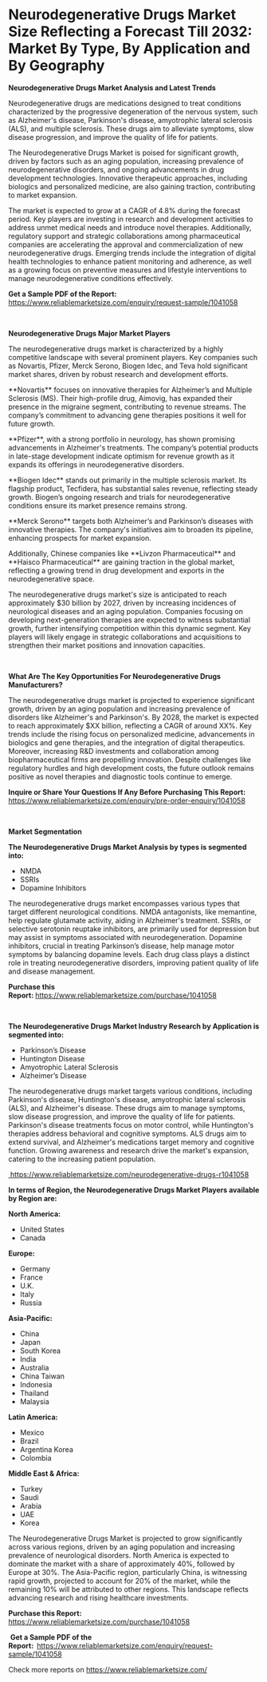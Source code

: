 <p><h1>Neurodegenerative Drugs Market Size Reflecting a Forecast Till 2032: Market By Type, By Application and By Geography</h1></p><p><strong>Neurodegenerative Drugs Market Analysis and Latest Trends</strong></p>
<p><p>Neurodegenerative drugs are medications designed to treat conditions characterized by the progressive degeneration of the nervous system, such as Alzheimer's disease, Parkinson's disease, amyotrophic lateral sclerosis (ALS), and multiple sclerosis. These drugs aim to alleviate symptoms, slow disease progression, and improve the quality of life for patients.</p><p>The Neurodegenerative Drugs Market is poised for significant growth, driven by factors such as an aging population, increasing prevalence of neurodegenerative disorders, and ongoing advancements in drug development technologies. Innovative therapeutic approaches, including biologics and personalized medicine, are also gaining traction, contributing to market expansion. </p><p>The market is expected to grow at a CAGR of 4.8% during the forecast period. Key players are investing in research and development activities to address unmet medical needs and introduce novel therapies. Additionally, regulatory support and strategic collaborations among pharmaceutical companies are accelerating the approval and commercialization of new neurodegenerative drugs. Emerging trends include the integration of digital health technologies to enhance patient monitoring and adherence, as well as a growing focus on preventive measures and lifestyle interventions to manage neurodegenerative conditions effectively.</p></p>
<p><strong>Get a Sample PDF of the Report:&nbsp;</strong> <a href="https://www.reliablemarketsize.com/enquiry/request-sample/1041058?utm_campaign=3169&utm_medium=2&utm_source=Github&utm_content=ia&utm_term=08032025&utm_id=neurodegenerative-drugs">https://www.reliablemarketsize.com/enquiry/request-sample/1041058</a></p>
<p>&nbsp;</p>
<p><strong>Neurodegenerative Drugs Major Market Players</strong></p>
<p><p>The neurodegenerative drugs market is characterized by a highly competitive landscape with several prominent players. Key companies such as Novartis, Pfizer, Merck Serono, Biogen Idec, and Teva hold significant market shares, driven by robust research and development efforts.</p><p>**Novartis** focuses on innovative therapies for Alzheimer’s and Multiple Sclerosis (MS). Their high-profile drug, Aimovig, has expanded their presence in the migraine segment, contributing to revenue streams. The company’s commitment to advancing gene therapies positions it well for future growth.</p><p>**Pfizer**, with a strong portfolio in neurology, has shown promising advancements in Alzheimer's treatments. The company’s potential products in late-stage development indicate optimism for revenue growth as it expands its offerings in neurodegenerative disorders.</p><p>**Biogen Idec** stands out primarily in the multiple sclerosis market. Its flagship product, Tecfidera, has substantial sales revenue, reflecting steady growth. Biogen’s ongoing research and trials for neurodegenerative conditions ensure its market presence remains strong.</p><p>**Merck Serono** targets both Alzheimer’s and Parkinson’s diseases with innovative therapies. The company's initiatives aim to broaden its pipeline, enhancing prospects for market expansion.</p><p>Additionally, Chinese companies like **Livzon Pharmaceutical** and **Haisco Pharmaceutical** are gaining traction in the global market, reflecting a growing trend in drug development and exports in the neurodegenerative space.</p><p>The neurodegenerative drugs market's size is anticipated to reach approximately $30 billion by 2027, driven by increasing incidences of neurological diseases and an aging population. Companies focusing on developing next-generation therapies are expected to witness substantial growth, further intensifying competition within this dynamic segment. Key players will likely engage in strategic collaborations and acquisitions to strengthen their market positions and innovation capacities.</p></p>
<p>&nbsp;</p>
<p><strong>What Are The Key Opportunities For Neurodegenerative Drugs Manufacturers?</strong></p>
<p><p>The neurodegenerative drugs market is projected to experience significant growth, driven by an aging population and increasing prevalence of disorders like Alzheimer's and Parkinson's. By 2028, the market is expected to reach approximately $XX billion, reflecting a CAGR of around XX%. Key trends include the rising focus on personalized medicine, advancements in biologics and gene therapies, and the integration of digital therapeutics. Moreover, increasing R&D investments and collaboration among biopharmaceutical firms are propelling innovation. Despite challenges like regulatory hurdles and high development costs, the future outlook remains positive as novel therapies and diagnostic tools continue to emerge.</p></p>
<p><strong>Inquire or Share Your Questions If Any Before Purchasing This Report:</strong> <a href="https://www.reliablemarketsize.com/enquiry/pre-order-enquiry/1041058?utm_campaign=3169&utm_medium=2&utm_source=Github&utm_content=ia&utm_term=08032025&utm_id=neurodegenerative-drugs">https://www.reliablemarketsize.com/enquiry/pre-order-enquiry/1041058</a></p>
<p>&nbsp;</p>
<p><strong>Market Segmentation</strong></p>
<p><strong>The Neurodegenerative Drugs Market Analysis by types is segmented into:</strong></p>
<p><ul><li>NMDA</li><li>SSRIs</li><li>Dopamine Inhibitors</li></ul></p>
<p><p>The neurodegenerative drugs market encompasses various types that target different neurological conditions. NMDA antagonists, like memantine, help regulate glutamate activity, aiding in Alzheimer's treatment. SSRIs, or selective serotonin reuptake inhibitors, are primarily used for depression but may assist in symptoms associated with neurodegeneration. Dopamine inhibitors, crucial in treating Parkinson’s disease, help manage motor symptoms by balancing dopamine levels. Each drug class plays a distinct role in treating neurodegenerative disorders, improving patient quality of life and disease management.</p></p>
<p><strong>Purchase this Report:&nbsp;</strong><a href="https://www.reliablemarketsize.com/purchase/1041058?utm_campaign=3169&utm_medium=2&utm_source=Github&utm_content=ia&utm_term=08032025&utm_id=neurodegenerative-drugs">https://www.reliablemarketsize.com/purchase/1041058</a></p>
<p>&nbsp;</p>
<p><strong>The Neurodegenerative Drugs Market Industry Research by Application is segmented into:</strong></p>
<p><ul><li>Parkinson’s Disease</li><li>Huntington Disease</li><li>Amyotrophic Lateral Sclerosis</li><li>Alzheimer’s Disease</li></ul></p>
<p><p>The neurodegenerative drugs market targets various conditions, including Parkinson's disease, Huntington's disease, amyotrophic lateral sclerosis (ALS), and Alzheimer's disease. These drugs aim to manage symptoms, slow disease progression, and improve the quality of life for patients. Parkinson's disease treatments focus on motor control, while Huntington's therapies address behavioral and cognitive symptoms. ALS drugs aim to extend survival, and Alzheimer's medications target memory and cognitive function. Growing awareness and research drive the market's expansion, catering to the increasing patient population.</p></p>
<p><a href="https://www.reliablemarketsize.com/neurodegenerative-drugs-r1041058?utm_campaign=3169&utm_medium=2&utm_source=Github&utm_content=ia&utm_term=08032025&utm_id=neurodegenerative-drugs">&nbsp;https://www.reliablemarketsize.com/neurodegenerative-drugs-r1041058</a></p>
<p><strong>In terms of Region, the Neurodegenerative Drugs Market Players available by Region are:</strong></p>
<p>
    <p> <strong> North America: </strong>
        <ul>
            <li>United States</li>
            <li>Canada</li>
        </ul>
        </p> 
    <p> <strong> Europe: </strong>
        <ul>
            <li>Germany</li>
            <li>France</li>
            <li>U.K.</li>
            <li>Italy</li>
            <li>Russia</li>
        </ul>
        </p> 
    <p> <strong> Asia-Pacific: </strong>
        <ul>
            <li>China</li>
            <li>Japan</li>
            <li>South Korea</li>
            <li>India</li>
            <li>Australia</li>
            <li>China Taiwan</li>
            <li>Indonesia</li>
            <li>Thailand</li>
            <li>Malaysia</li>
        </ul>
        </p> 
    <p> <strong> Latin America: </strong>
        <ul>
            <li>Mexico</li>
            <li>Brazil</li>
            <li>Argentina Korea</li>
            <li>Colombia</li>
        </ul>
        </p> 
    <p> <strong> Middle East & Africa: </strong>
        <ul>
            <li>Turkey</li>
            <li>Saudi</li>
            <li>Arabia</li>
            <li>UAE</li>
            <li>Korea</li>
        </ul>
    </p>
    </p>
<p><p>The Neurodegenerative Drugs Market is projected to grow significantly across various regions, driven by an aging population and increasing prevalence of neurological disorders. North America is expected to dominate the market with a share of approximately 40%, followed by Europe at 30%. The Asia-Pacific region, particularly China, is witnessing rapid growth, projected to account for 20% of the market, while the remaining 10% will be attributed to other regions. This landscape reflects advancing research and rising healthcare investments.</p></p>
<p><strong>Purchase this Report: </strong><a href="https://www.reliablemarketsize.com/purchase/1041058?utm_campaign=3169&utm_medium=2&utm_source=Github&utm_content=ia&utm_term=08032025&utm_id=neurodegenerative-drugs">https://www.reliablemarketsize.com/purchase/1041058</a></p>
<p>&nbsp;<strong>Get a Sample PDF of the Report:&nbsp;&nbsp;</strong><a href="https://www.reliablemarketsize.com/enquiry/request-sample/1041058?utm_campaign=3169&utm_medium=2&utm_source=Github&utm_content=ia&utm_term=08032025&utm_id=neurodegenerative-drugs">https://www.reliablemarketsize.com/enquiry/request-sample/1041058</a></p>
<p><strong></strong></p>
<p>Check more reports on <a href="https://www.reliablemarketsize.com/?utm_campaign=3169&utm_medium=2&utm_source=Github&utm_content=ia&utm_term=08032025&utm_id=neurodegenerative-drugs">https://www.reliablemarketsize.com/</a></p>